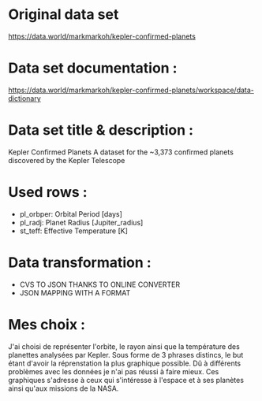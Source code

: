 Original data set
======
https://data.world/markmarkoh/kepler-confirmed-planets 

Data set documentation :
======
https://data.world/markmarkoh/kepler-confirmed-planets/workspace/data-dictionary

Data set title & description :
======
Kepler Confirmed Planets
A dataset for the ~3,373 confirmed planets discovered by the Kepler Telescope

Used rows :
======
- pl_orbper: Orbital Period [days]
- pl_radj: Planet Radius [Jupiter_radius]
- st_teff: Effective Temperature [K]

Data transformation :
======
- CVS TO JSON THANKS TO ONLINE CONVERTER
- JSON MAPPING WITH A FORMAT

Mes choix :
======
J'ai choisi de représenter l'orbite, le rayon ainsi que la température des planettes analysées par Kepler.
Sous forme de 3 phrases distincs, le but étant d'avoir la réprenstation la plus graphique possible. 
Dû à différents problèmes avec les données je n'ai pas réussi à faire mieux. 
Ces graphiques s'adresse à ceux qui s'intéresse à l'espace et à ses planètes ainsi qu'aux missions de la NASA.
